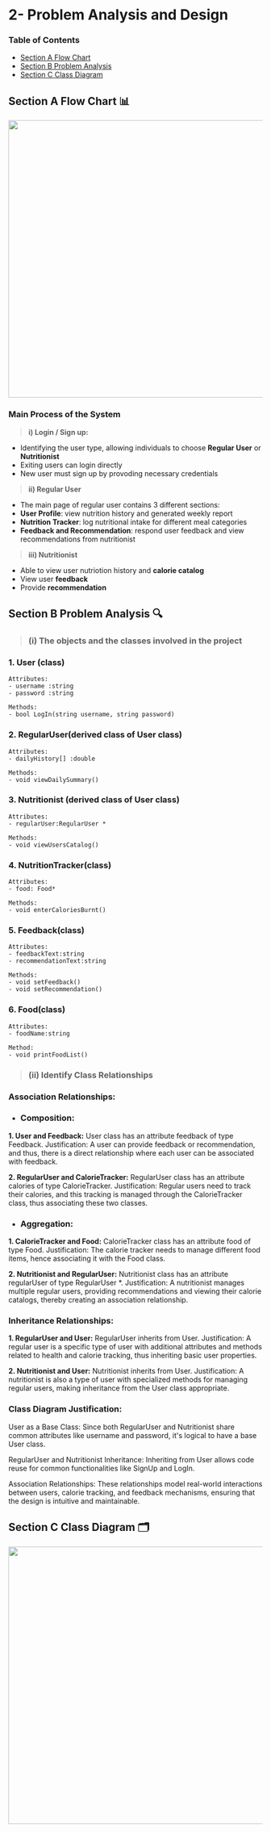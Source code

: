 # 2- Problem Analysis and Design

### Table of Contents

- [Section A Flow Chart](image/PT2_flowchart.jpg)
- [Section B Problem Analysis]()
- [Section C Class Diagram](image/CLASSDIAGRAM.jpg)

## Section A Flow Chart 📊
<image src = "image/PT2_flowchart.jpg" width="700" height="550">

### Main Process of the System
> __i) Login / Sign up:__
  - Identifying the user type, allowing individuals to choose **Regular User** or **Nutritionist**
  - Exiting users can login directly
  - New user must sign up by provoding necessary credentials

> __ii) Regular User__
  - The main page of regular user contains 3 different sections:
  - **User Profile**: view nutrition history and generated weekly report
  - **Nutrition Tracker**: log nutritional intake for different meal categories
  - **Feedback and Recommendation**: respond user feedback and view recommendations from nutritionist

> __iii) Nutritionist__
  - Able to view user nutriotion history and **calorie catalog**
  - View user **feedback**
  - Provide **recommendation**

## Section B Problem Analysis 🔍
> ### (i) The objects and the classes involved in the project


### 1. User (class)
```
Attributes:
- username :string
- password :string

Methods:
- bool LogIn(string username, string password)
```


### 2. RegularUser(derived class of User class)
```
Attributes:
- dailyHistory[] :double

Methods:
- void viewDailySummary()
```

### 3. Nutritionist (derived class of User class)
```
Attributes:
- regularUser:RegularUser * 

Methods:
- void viewUsersCatalog()
```

### 4. NutritionTracker(class)
```
Attributes:
- food: Food*

Methods:
- void enterCaloriesBurnt()
```

### 5. Feedback(class)
```
Attributes:
- feedbackText:string
- recommendationText:string

Methods:
- void setFeedback()
- void setRecommendation()
```

### 6. Food(class)
```
Attributes:
- foodName:string

Method:
- void printFoodList()
```

> ### (ii) Identify Class Relationships
### Association Relationships:
- ### Composition:
**1. User and Feedback:**
User class has an attribute feedback of type Feedback.
Justification: A user can provide feedback or recommendation, and thus, there is a direct relationship where each user can be associated with feedback.

**2. RegularUser and CalorieTracker:**
RegularUser class has an attribute calories of type CalorieTracker.
Justification: Regular users need to track their calories, and this tracking is managed through the CalorieTracker class, thus associating these two classes.

- ### Aggregation:
**1. CalorieTracker and Food:**
CalorieTracker class has an attribute food of type Food.
Justification: The calorie tracker needs to manage different food items, hence associating it with the Food class.

**2. Nutritionist and RegularUser:**
Nutritionist class has an attribute regularUser of type RegularUser *.
Justification: A nutritionist manages multiple regular users, providing recommendations and viewing their calorie catalogs, thereby creating an association relationship.

### Inheritance Relationships:
**1. RegularUser and User:**
RegularUser inherits from User.
Justification: A regular user is a specific type of user with additional attributes and methods related to health and calorie tracking, thus inheriting basic user properties.

**2. Nutritionist and User:**
Nutritionist inherits from User.
Justification: A nutritionist is also a type of user with specialized methods for managing regular users, making inheritance from the User class appropriate.

### Class Diagram Justification:

User as a Base Class: Since both RegularUser and Nutritionist share common attributes like username and password, it's logical to have a base User class.

RegularUser and Nutritionist Inheritance: Inheriting from User allows code reuse for common functionalities like SignUp and LogIn.

Association Relationships: These relationships model real-world interactions between users, calorie tracking, and feedback mechanisms, ensuring that the design is intuitive and maintainable.


## Section C Class Diagram 🗂️
<image src = "image/CLASSDIAGRAM.jpg" width="800" height="550">
